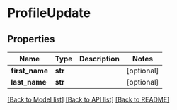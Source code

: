 # ProfileUpdate

## Properties
| Name           | Type    | Description | Notes      |
| -------------- | ------- | ----------- | ---------- |
| **first_name** | **str** |             | [optional] |
| **last_name**  | **str** |             | [optional] |

[[Back to Model list]](../README.md#documentation-for-models) [[Back to API list]](../README.md#documentation-for-api-endpoints) [[Back to README]](../README.md)



